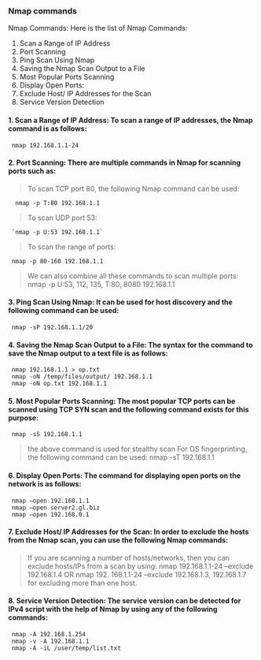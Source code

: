 ### Nmap commands

Nmap Commands:
Here is the list of Nmap Commands:

1. Scan a Range of IP Address
2. Port Scanning
3. Ping Scan Using Nmap
4. Saving the Nmap Scan Output to a File
5. Most Popular Ports Scanning
6. Display Open Ports:
7. Exclude Host/ IP Addresses for the Scan
8. Service Version Detection

#### 1. Scan a Range of IP Address: To scan a range of IP addresses, the Nmap command is as follows:
     nmap 192.168.1.1-24

#### 2. Port Scanning: There are multiple commands in Nmap for scanning ports such as:
>   To scan TCP port 80, the following Nmap command can be used:

      nmap -p T:80 192.168.1.1

>   To scan UDP port 53:

     `nmap -p U:53 192.168.1.1`

 >    To scan the range of ports:

     nmap -p 80-160 192.168.1.1
>    We can also combine all these commands to scan multiple ports:
     nmap -p U:53, 112, 135, T:80, 8080 192.168.1.1
     
#### 3. Ping Scan Using Nmap: It can be used for host discovery and the following command can be used:
     nmap -sP 192.168.1.1/20
     
#### 4. Saving the Nmap Scan Output to a File: The syntax for the command to save the Nmap output to a text file is as follows:
     nmap 192.168.1.1 > op.txt
     nmap -oN /temp/files/output/ 192.168.1.1
     nmap -oN op.txt 192.168.1.1
      
#### 5. Most Popular Ports Scanning: The most popular TCP ports can be scanned using TCP SYN scan and the following command exists for this purpose:
     nmap -sS 192.168.1.1
>    the above command is used for stealthy scan
>    For OS fingerprinting, the following command can be used:
     nmap -sT 192.168.1.1
     
#### 6. Display Open Ports: The command for displaying open ports on the network is as follows:
     nmap –open 192.168.1.1
     nmap –open server2.gl.biz
     nmap –open 192.168.0.1
#### 7. Exclude Host/ IP Addresses for the Scan: In order to exclude the hosts from the Nmap scan, you can use the following Nmap commands:
>    If you are scanning a number of hosts/networks, then you can exclude hosts/IPs from a scan by using:
     nmap 192.168.1.1-24 –exclude 192.168.1.4
     OR
     nmap 192. 168.1.1-24 –exclude 192.168.1.3, 192.168.1.7   for excluding more than one host.

#### 8. Service Version Detection: The service version can be detected for IPv4 script with the help of Nmap by using any of the following commands:
     nmap -A 192.168.1.254
     nmap -v -A 192.168.1.1
     nmap -A -iL /user/temp/list.txt
